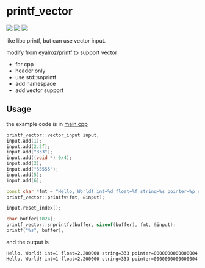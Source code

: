 # printf_vector
[<img src="https://img.shields.io/github/license/esrrhs/printf_vector">](https://github.com/esrrhs/printf_vector)
[<img src="https://img.shields.io/github/languages/top/esrrhs/printf_vector">](https://github.com/esrrhs/printf_vector)
[<img src="https://img.shields.io/github/actions/workflow/status/esrrhs/printf_vector/cmake.yml?branch=master">](https://github.com/esrrhs/printf_vector/actions)

like libc printf, but can use vector input.

modify from [eyalroz/printf](https://github.com/eyalroz/printf) to support vector

* for cpp
* header only
* use std::snprintf
* add namespace
* add vector support

## Usage
the example code is in [main.cpp](./main.cpp)
```cpp
printf_vector::vector_input input;
input.add(1);
input.add(2.2f);
input.add("333");
input.add((void *) 0x4);
input.add(2);
input.add("55555");
input.add(5);
input.add(6);

const char *fmt = "Hello, World! int=%d float=%f string=%s pointer=%p short-string=%.*s width-int=%*d\n";
printf_vector::printfv(fmt, &input);

input.reset_index();

char buffer[1024];
printf_vector::snprintfv(buffer, sizeof(buffer), fmt, &input);
printf("%s", buffer);
```
and the output is
```bash
Hello, World! int=1 float=2.200000 string=333 pointer=0000000000000004 short-string=55 width-int=    6
Hello, World! int=1 float=2.200000 string=333 pointer=0000000000000004 short-string=55 width-int=    6
```
